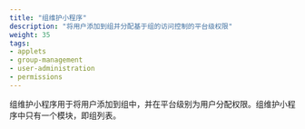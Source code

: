 ```yaml
---
title: "组维护小程序"
description: "将用户添加到组并分配基于组的访问控制的平台级权限"
weight: 35
tags:
- applets
- group-management
- user-administration
- permissions
---
```

组维护小程序用于将用户添加到组中，并在平台级别为用户分配权限。组维护小程序中只有一个模块，即组列表。
